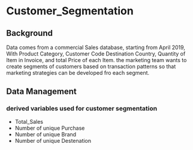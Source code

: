 # Customer_Segmentation
## Background
Data comes from a commercial Sales database, starting from April 2019, With Product Category, Customer Code
Destination Country, Quantity of Item in Invoice, and total Price of each Item. the marketing team wants to
create segments of customers based on transaction patterns so that marketing strategies can be developed fro 
each segment.
## Data Management
### derived variables used for customer segmentation 
- Total_Sales 
- Number of unique Purchase 
- Number of unique Brand
- Number of unique Destenation
